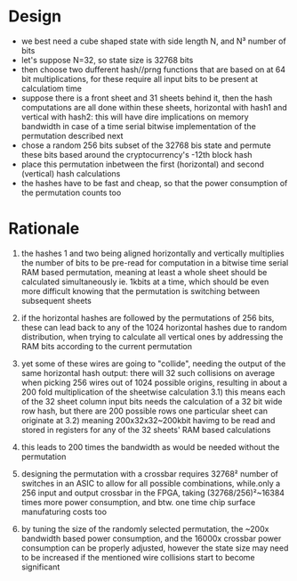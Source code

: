 # Design
- we best need a cube shaped state with side length N, and N³ number of bits
- let's suppose N=32, so state size is 32768 bits
- then choose two dufferent hash//prng functions that are based on at 64 bit multiplications, for these require all input bits to be present at calculatiom time
- suppose there is a front sheet and 31 sheets behind it, then the hash computations are all done within these sheets, horizontal with hash1 and vertical with hash2: this will have dire implications on memory bandwidth in case of a time serial bitwise implementation of the permutation described next
- chose a random 256 bits subset of the 32768 bis state and permute these bits based around the cryptocurrency's -12th block hash
- place this permutation inbetween the first (horizontal) and second (vertical) hash calculations
- the hashes have to be fast and cheap, so that the power consumption of the permutation counts too

# Rationale
1) the hashes 1 and two being aligned horizontally and vertically multiplies the number of bits to be pre-read for computation in a bitwise time serial RAM based permutation, meaning at least a whole sheet should be calculated simultaneously ie. 1kbits at a time, which should be even more difficult knowing that the permutation is switching between subsequent sheets
2) if the horizontal hashes are followed by the permutations of 256 bits, these can lead back to any of the 1024 horizontal hashes due to random distribution, when trying to calculate all vertical ones by addressing the RAM bits according to the current permutation
3) yet some of these wires are going to "collide", needing the output of the same horizontal hash output: there will 32 such collisions on average when picking 256 wires out of 1024 possible origins, resulting in about a 200 fold multiplication of the sheetwise calculation
3.1) this means each of the 32 sheet column input bits needs the calculation of a 32 bit wide row hash, but there are 200 possible rows one particular sheet can originate at
3.2) meaning 200x32x32~200kbit havimg to be read and stored in registers for any of the 32 sheets' RAM based calculations
4) this leads to 200 times the bandwidth as would be needed without the permutation

5) designing the permutation with a crossbar requires 32768² number of switches in an ASIC to allow for all possible combinations, while.only a 256 input and output crossbar in the FPGA, taking (32768/256)²~16384 times more power consumption, and btw. one time chip surface manufaturing costs too

6) by tuning the size of the randomly selected permutation, the ~200x bandwidth based power consumption, and the 16000x crossbar power consumption can be properly adjusted, however the state size may need to be increased if the mentioned wire collisions start to become significant
  
